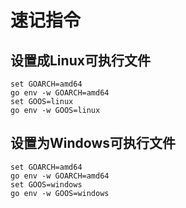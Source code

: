 # 速记指令

## 设置成Linux可执行文件

```shell
set GOARCH=amd64
go env -w GOARCH=amd64
set GOOS=linux
go env -w GOOS=linux
```

## 设置为Windows可执行文件

```shell
set GOARCH=amd64
go env -w GOARCH=amd64
set GOOS=windows
go env -w GOOS=windows
```
